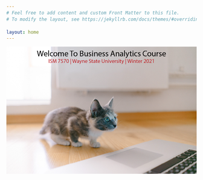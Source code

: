 ```yaml
---
# Feel free to add content and custom Front Matter to this file.
# To modify the layout, see https://jekyllrb.com/docs/themes/#overriding-theme-defaults

layout: home
---
```



![Fall](CatWelcom.png "Welcome here")

<!-- <p align="center">
<img src="CatWelcom.png">
</p> -->
